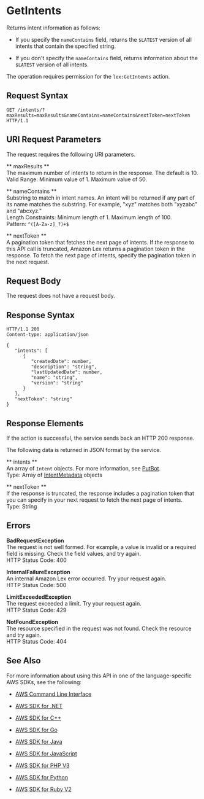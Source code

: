 # GetIntents<a name="API_GetIntents"></a>

Returns intent information as follows: 

+ If you specify the `nameContains` field, returns the `$LATEST` version of all intents that contain the specified string\.

+  If you don't specify the `nameContains` field, returns information about the `$LATEST` version of all intents\. 

 The operation requires permission for the `lex:GetIntents` action\. 

## Request Syntax<a name="API_GetIntents_RequestSyntax"></a>

```
GET /intents/?maxResults=maxResults&nameContains=nameContains&nextToken=nextToken HTTP/1.1
```

## URI Request Parameters<a name="API_GetIntents_RequestParameters"></a>

The request requires the following URI parameters\.

 ** maxResults **   
The maximum number of intents to return in the response\. The default is 10\.  
Valid Range: Minimum value of 1\. Maximum value of 50\.

 ** nameContains **   
Substring to match in intent names\. An intent will be returned if any part of its name matches the substring\. For example, "xyz" matches both "xyzabc" and "abcxyz\."  
Length Constraints: Minimum length of 1\. Maximum length of 100\.  
Pattern: `^([A-Za-z]_?)+$` 

 ** nextToken **   
A pagination token that fetches the next page of intents\. If the response to this API call is truncated, Amazon Lex returns a pagination token in the response\. To fetch the next page of intents, specify the pagination token in the next request\. 

## Request Body<a name="API_GetIntents_RequestBody"></a>

The request does not have a request body\.

## Response Syntax<a name="API_GetIntents_ResponseSyntax"></a>

```
HTTP/1.1 200
Content-type: application/json

{
   "intents": [ 
      { 
         "createdDate": number,
         "description": "string",
         "lastUpdatedDate": number,
         "name": "string",
         "version": "string"
      }
   ],
   "nextToken": "string"
}
```

## Response Elements<a name="API_GetIntents_ResponseElements"></a>

If the action is successful, the service sends back an HTTP 200 response\.

The following data is returned in JSON format by the service\.

 ** intents **   
An array of `Intent` objects\. For more information, see [PutBot](API_PutBot.md)\.  
Type: Array of [IntentMetadata](API_IntentMetadata.md) objects

 ** nextToken **   
If the response is truncated, the response includes a pagination token that you can specify in your next request to fetch the next page of intents\.   
Type: String

## Errors<a name="API_GetIntents_Errors"></a>

 **BadRequestException**   
The request is not well formed\. For example, a value is invalid or a required field is missing\. Check the field values, and try again\.  
HTTP Status Code: 400

 **InternalFailureException**   
An internal Amazon Lex error occurred\. Try your request again\.  
HTTP Status Code: 500

 **LimitExceededException**   
The request exceeded a limit\. Try your request again\.  
HTTP Status Code: 429

 **NotFoundException**   
The resource specified in the request was not found\. Check the resource and try again\.  
HTTP Status Code: 404

## See Also<a name="API_GetIntents_SeeAlso"></a>

For more information about using this API in one of the language\-specific AWS SDKs, see the following:

+  [AWS Command Line Interface](http://docs.aws.amazon.com/goto/aws-cli/lex-models-2017-04-19/GetIntents) 

+  [AWS SDK for \.NET](http://docs.aws.amazon.com/goto/DotNetSDKV3/lex-models-2017-04-19/GetIntents) 

+  [AWS SDK for C\+\+](http://docs.aws.amazon.com/goto/SdkForCpp/lex-models-2017-04-19/GetIntents) 

+  [AWS SDK for Go](http://docs.aws.amazon.com/goto/SdkForGoV1/lex-models-2017-04-19/GetIntents) 

+  [AWS SDK for Java](http://docs.aws.amazon.com/goto/SdkForJava/lex-models-2017-04-19/GetIntents) 

+  [AWS SDK for JavaScript](http://docs.aws.amazon.com/goto/AWSJavaScriptSDK/lex-models-2017-04-19/GetIntents) 

+  [AWS SDK for PHP V3](http://docs.aws.amazon.com/goto/SdkForPHPV3/lex-models-2017-04-19/GetIntents) 

+  [AWS SDK for Python](http://docs.aws.amazon.com/goto/boto3/lex-models-2017-04-19/GetIntents) 

+  [AWS SDK for Ruby V2](http://docs.aws.amazon.com/goto/SdkForRubyV2/lex-models-2017-04-19/GetIntents) 